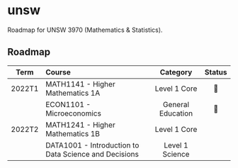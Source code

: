 # unsw

Roadmap for UNSW 3970 (Mathematics & Statistics).

## Roadmap

| Term   | Course                                                |      Category     | Status |
| :---:  | :---                                                  |       :---:       | :---:  |
| 2022T1 | MATH1141 - Higher Mathematics 1A                      | Level 1 Core      |   🚧   |
|        | ECON1101 - Microeconomics                             | General Education |   🚧   |
| 2022T2 | MATH1241 - Higher Mathematics 1B                      | Level 1 Core      ||
|        | DATA1001 - Introduction to Data Science and Decisions | Level 1 Science   ||
